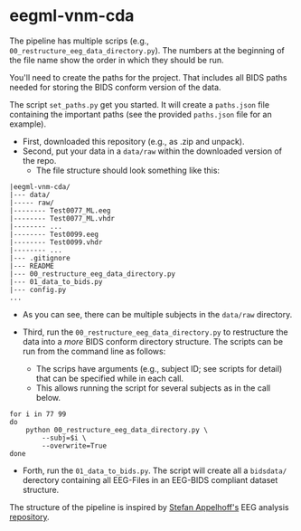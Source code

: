 # eegml-vnm-cda

The pipeline has multiple scrips (e.g., `00_restructure_eeg_data_directory.py`). The numbers at the beginning of the file name show the order in which they should be run.

You'll need to create the paths for the project.
That includes all BIDS paths needed for storing the BIDS conform version of the data.

The script `set_paths.py` get you started. It will create a `paths.json` file containing the important paths (see the provided `paths.json` file for an example).

- First, downloaded this repository (e.g., as .zip and unpack).
- Second, put your data in a `data/raw` within the downloaded version of the repo.
  - The file structure should look something like this:

```
|eegml-vnm-cda/
|--- data/
|----- raw/
|-------- Test0077_ML.eeg 
|-------- Test0077_ML.vhdr
|-------- ...
|-------- Test0099.eeg
|-------- Test0099.vhdr
|-------- ...
|--- .gitignore
|--- README
|--- 00_restructure_eeg_data_directory.py 
|--- 01_data_to_bids.py
|--- config.py
...
```

  - As you can see, there can be multiple subjects in the `data/raw` directory.

- Third, run the `00_restructure_eeg_data_directory.py` to restructure the data into a *more* BIDS conform directory structure. The scripts can be run from the command line as follows:
  - The scrips have arguments (e.g., subject ID; see scripts for detail) that can be specified while in each call.
  - This allows running the script for several subjects as in the call below.

```shell
for i in 77 99
do
    python 00_restructure_eeg_data_directory.py \
        --subj=$i \
        --overwrite=True
done
```

- Forth, run the `01_data_to_bids.py`. The script will create all a `bidsdata/` derectory containing all EEG-Files in an EEG-BIDS compliant dataset structure.

The structure of the pipeline is inspired by [Stefan Appelhoff's](https://github.com/sappelhoff) EEG analysis [repository](https://github.com/sappelhoff/eeg_manypipes_arc).
